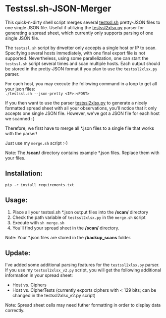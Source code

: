 # Testssl.sh-JSON-Merger
This quick-n-dirty shell script merges several [testssl.sh](https://github.com/drwetter/testssl.sh) pretty-JSON files to one single JSON file. Useful if utilizing the [testssl2xlsx.py](https://github.com/AresS31/testssl2xlsx) parser for generating a spread sheet, which currently only supports parsing of one single JSON file.

The `testssl.sh` script by drwetter only accepts a single host or IP to scan. Specifying several hosts immediately, with one final export file is not supported. Nevertheless, using some parallelization, one can start the `testssl.sh` script several times and scan multiple hosts. Each output should be stored in the pretty-JSON format if you plan to use the `testssl2xlsx.py` parser.

For each host, you may execute the following command in a loop to get all your json files:\
`./testssl.sh --json-pretty <IP>:<PORT>`

If you then want to use the parser [testssl2xlsx.py](https://github.com/AresS31/testssl2xlsx) to generate a nicely formatted spread sheet with all your observations, you'll notice that it only accepts one single JSON file. However, we've got a JSON file for each host we scanned :(

Therefore, we first have to merge all *.json files to a single file that works with the parser! 

Just use my `merge.sh` script :-)

Note: The **/scan/** directory contains example *.json files. Replace them with your files.

## Installation:
`pip -r install requirements.txt`

## Usage:
1. Place all your testssl.sh *.json output files into the **/scan/** directory
2. Check the path variable of `testssl2xlsx.py` in the `merge.sh` script
3. Execute with `sh merge.sh`
4. You'll find your spread sheet in the **/scan/** directory.

Note: Your *.json files are stored in the **/backup_scans** folder.


## Update:
I've added some additional parsing features for the `testssl2xlsx.py` parser. If you use my `testssl2xlsx_v2.py` script, you will get the following additional information in your spread sheet:

- Host vs. Ciphers
- Host vs. CipherTests (currently exports ciphers with < 129 bits; can be changed in the testssl2xlsx_v2.py script)

Note: Spread sheet cells may need futher formatting in order to display data correctly.
